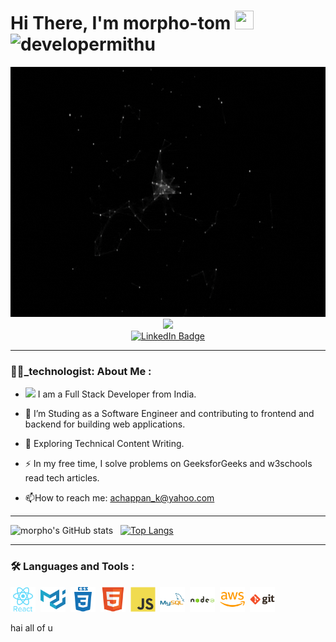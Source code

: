 # Hi There, I'm morpho-tom <img src="https://raw.githubusercontent.com/MartinHeinz/MartinHeinz/master/wave.gif" width="30px" height="30px" /> &nbsp; <a align="right"> <img src="https://komarev.com/ghpvc/?username=developermithu&label=Profile+Views&color=blue&style=plastic" alt="developermithu"/></a>

<img src="images/morpho.gif" alt="👋 Hi there! I'm (morp(111|ho)| morpho-tom)" width="1024" height="400" title="👋 Hi there! I'm (morp(111|ho)|morpho-tom)"/>


<div id="header" align="center">
  <img src="https://media.giphy.com/media/M9gbBd9nbDrOTu1Mqx/giphy.gif" width="100"/>
</div>
<div id="badges" align="center">
  <a href="https://www.linkedin.com/in/achappan-kannan-532254236/">
    <img src="https://img.shields.io/badge/LinkedIn-blue?style=for-the-badge&logo=linkedin&logoColor=white" alt="LinkedIn Badge"/>
  </a>
</div>

---------------------------------------------------------------------------------------------------------------------------------------------------

### 👨‍💻_technologist: About Me :
- <img src="https://media.giphy.com/media/WUlplcMpOCEmTGBtBW/giphy.gif" width="30"> I am a Full Stack Developer  from India.

- :telescope: I’m Studing as a Software Engineer and contributing to frontend and backend for building web applications.

- :seedling: Exploring Technical Content Writing.

- :zap: In my free time, I solve problems on GeeksforGeeks and w3schools read tech articles.

- :mailbox:How to reach me: achappan_k@yahoo.com

----------------------------------------------------------------------------------------------------------------------------------------------------
![morpho's GitHub stats](https://github-readme-stats.vercel.app/api?username=developermithu&show_icons=true&theme=dracula&count_private=true&card_width=250) &nbsp; [![Top Langs](https://github-readme-stats.vercel.app/api/top-langs/?username=developermithu&layout=compact&theme=dracula&langs_count=6&card_width=250)](https://github.com/developermithu/github-readme-stats)
</details>

----
### :hammer_and_wrench: Languages and Tools :

<div>
  <img src="https://github.com/devicons/devicon/blob/master/icons/react/react-original-wordmark.svg" title="React" alt="React" width="40" height="40"/>&nbsp;
  <img src="https://github.com/devicons/devicon/blob/master/icons/materialui/materialui-original.svg" title="Material UI" alt="Material UI" width="40" height="40"/>&nbsp;
  <img src="https://github.com/devicons/devicon/blob/master/icons/css3/css3-plain-wordmark.svg"  title="CSS3" alt="CSS" width="40" height="40"/>&nbsp;
  <img src="https://github.com/devicons/devicon/blob/master/icons/html5/html5-original.svg" title="HTML5" alt="HTML" width="40" height="40"/>&nbsp;
  <img src="https://github.com/devicons/devicon/blob/master/icons/javascript/javascript-original.svg" title="JavaScript" alt="JavaScript" width="40" height="40"/>&nbsp;
  <img src="https://github.com/devicons/devicon/blob/master/icons/mysql/mysql-original-wordmark.svg" title="MySQL"  alt="MySQL" width="40" height="40"/>&nbsp;
  <img src="https://github.com/devicons/devicon/blob/master/icons/nodejs/nodejs-original-wordmark.svg" title="NodeJS" alt="NodeJS" width="40" height="40"/>&nbsp;
  <img src="https://github.com/devicons/devicon/blob/master/icons/amazonwebservices/amazonwebservices-plain-wordmark.svg" title="AWS" alt="AWS" width="40" height="40"/>&nbsp;
  <img src="https://github.com/devicons/devicon/blob/master/icons/git/git-original-wordmark.svg" title="Git" **alt="Git" width="40" height="40"/>
</div>

<div>
<p>hai all of u</p>
</div>
